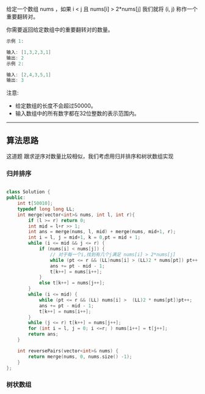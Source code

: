 
给定一个数组 nums ，如果 i < j 且 nums[i] > 2*nums[j] 我们就将 (i, j) 称作一个重要翻转对。

你需要返回给定数组中的重要翻转对的数量。

```cpp
示例 1:

输入: [1,3,2,3,1]
输出: 2
示例 2:

输入: [2,4,3,5,1]
输出: 3
```

注意:

- 给定数组的长度不会超过50000。
- 输入数组中的所有数字都在32位整数的表示范围内。

---

## 算法思路

这道题 跟求逆序对数量比较相似，我们考虑用归并排序和树状数组实现

### 归并排序

```cpp

class Solution {
public:
    int t[50010];
    typedef long long LL;
    int merge(vector<int>& nums, int l, int r){
        if (l >= r) return 0;
        int mid = l+r >> 1;
        int ans = merge(nums, l, mid) + merge(nums, mid+1, r);
        int i = l, j = mid+1, k = 0,pt = mid + 1;
        while (i <= mid && j <= r) { 
            if (nums[i] < nums[j]) {
                // 对于每一个i,找到有几个j满足 nums[i] > 2*nums[j]
                while (pt <= r && (LL)nums[i] > (LL)2 * nums[pt]) pt++; 
                ans += pt - mid - 1;
                t[k++] = nums[i++]; 
            }
            else t[k++] = nums[j++]; 
        }
        while (i <= mid) {
            while (pt <= r && (LL) nums[i] >  (LL)2 * nums[pt])pt++;
            ans += pt - mid - 1;
            t[k++] = nums[i++];
        }
        while (j <= r) t[k++] = nums[j++];
        for (int i = l, j = 0; i <=r; ) nums[i++] = t[j++];
        return ans;
    }

    int reversePairs(vector<int>& nums) {
        return merge(nums, 0, nums.size() -1);
    }
};
```

### 树状数组

